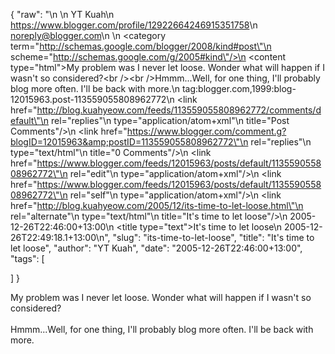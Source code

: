 {
  "raw": "<entry>\n  <author>\n    <name>YT Kuah</name>\n    <uri>https://www.blogger.com/profile/12922664246915351758</uri>\n    <email>noreply@blogger.com</email>\n  </author>\n  <category term=\"http://schemas.google.com/blogger/2008/kind#post\"\n    scheme=\"http://schemas.google.com/g/2005#kind\"/>\n  <content type=\"html\">My problem was I never let loose. Wonder what will happen if I wasn't so considered?&lt;br /&gt;&lt;br /&gt;Hmmm...Well,  for one thing, I'll probably blog more often. I'll be back with more.</content>\n  <id>tag:blogger.com,1999:blog-12015963.post-113559055808962772</id>\n  <link href=\"http://blog.kuahyeow.com/feeds/113559055808962772/comments/default\"\n    rel=\"replies\"\n    type=\"application/atom+xml\"\n    title=\"Post Comments\"/>\n  <link href=\"https://www.blogger.com/comment.g?blogID=12015963&amp;postID=113559055808962772\"\n    rel=\"replies\"\n    type=\"text/html\"\n    title=\"0 Comments\"/>\n  <link href=\"https://www.blogger.com/feeds/12015963/posts/default/113559055808962772\"\n    rel=\"edit\"\n    type=\"application/atom+xml\"/>\n  <link href=\"https://www.blogger.com/feeds/12015963/posts/default/113559055808962772\"\n    rel=\"self\"\n    type=\"application/atom+xml\"/>\n  <link href=\"http://blog.kuahyeow.com/2005/12/its-time-to-let-loose.html\"\n    rel=\"alternate\"\n    type=\"text/html\"\n    title=\"It's time to let loose\"/>\n  <published>2005-12-26T22:46:00+13:00</published>\n  <title type=\"text\">It's time to let loose</title>\n  <updated>2005-12-26T22:49:18.1+13:00</updated>\n</entry>",
  "slug": "its-time-to-let-loose",
  "title": "It's time to let loose",
  "author": "YT Kuah",
  "date": "2005-12-26T22:46:00+13:00",
  "tags": [

  ]
}

My problem was I never let loose. Wonder what will happen if I wasn't so considered?<br /><br />Hmmm...Well,  for one thing, I'll probably blog more often. I'll be back with more.